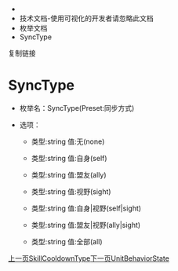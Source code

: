   * [](/)
  * 技术文档-使用可视化的开发者请忽略此文档
  * 枚举文档
  * SyncType

复制链接

# SyncType

  * 枚举名：SyncType(Preset:同步方式)

  * 选项：

    * 类型:string 值:无(none)

    * 类型:string 值:自身(self)

    * 类型:string 值:盟友(ally)

    * 类型:string 值:视野(sight)

    * 类型:string 值:自身|视野(self|sight)

    * 类型:string 值:盟友|视野(ally|sight)

    * 类型:string 值:全部(all)

[上一页SkillCooldownType](/技术文档/枚举文档/SkillCooldownType)[下一页UnitBehaviorState](/技术文档/枚举文档/UnitBehaviorState)


